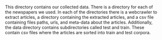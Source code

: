 This directory contains our collected data. There is a directory for each of the newspapers we used. In each of the directories there is a webcrawler to extract articles, a directory containing the extracted articles, and a csv file containing files paths, urls, and meta-data about the articles.
Additionally, the data directory contains subdirectories called test and train. These contain csv files where the articles are sorted into train and test corpora.
